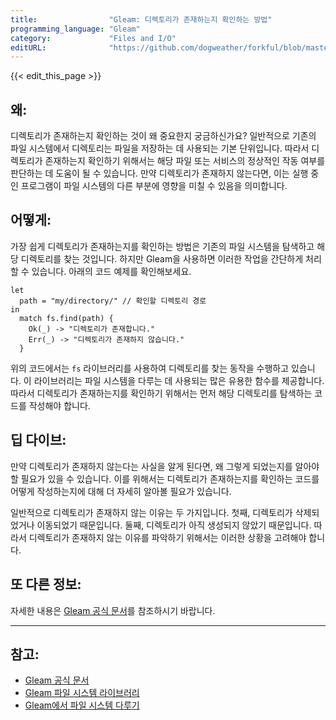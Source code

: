 ```yaml
---
title:                "Gleam: 디렉토리가 존재하는지 확인하는 방법"
programming_language: "Gleam"
category:             "Files and I/O"
editURL:              "https://github.com/dogweather/forkful/blob/master/content/ko/gleam/checking-if-a-directory-exists.md"
---
```


{{< edit_this_page >}}

## 왜:

디렉토리가 존재하는지 확인하는 것이 왜 중요한지 궁금하신가요? 일반적으로 기존의 파일 시스템에서 디렉토리는 파일을 저장하는 데 사용되는 기본 단위입니다. 따라서 디렉토리가 존재하는지 확인하기 위해서는 해당 파일 또는 서비스의 정상적인 작동 여부를 판단하는 데 도움이 될 수 있습니다. 만약 디렉토리가 존재하지 않는다면, 이는 실행 중인 프로그램이 파일 시스템의 다른 부분에 영향을 미칠 수 있음을 의미합니다.

## 어떻게:

가장 쉽게 디렉토리가 존재하는지를 확인하는 방법은 기존의 파일 시스템을 탐색하고 해당 디렉토리를 찾는 것입니다. 하지만 Gleam을 사용하면 이러한 작업을 간단하게 처리할 수 있습니다. 아래의 코드 예제를 확인해보세요.

```Gleam
let
  path = "my/directory/" // 확인할 디렉토리 경로
in
  match fs.find(path) {
    Ok(_) -> "디렉토리가 존재합니다."
    Err(_) -> "디렉토리가 존재하지 않습니다."
  }
```

위의 코드에서는 `fs` 라이브러리를 사용하여 디렉토리를 찾는 동작을 수행하고 있습니다. 이 라이브러리는 파일 시스템을 다루는 데 사용되는 많은 유용한 함수를 제공합니다. 따라서 디렉토리가 존재하는지를 확인하기 위해서는 먼저 해당 디렉토리를 탐색하는 코드를 작성해야 합니다.

## 딥 다이브:

만약 디렉토리가 존재하지 않는다는 사실을 알게 된다면, 왜 그렇게 되었는지를 알아야 할 필요가 있을 수 있습니다. 이를 위해서는 디렉토리가 존재하는지를 확인하는 코드를 어떻게 작성하는지에 대해 더 자세히 알아볼 필요가 있습니다.

일반적으로 디렉토리가 존재하지 않는 이유는 두 가지입니다. 첫째, 디렉토리가 삭제되었거나 이동되었기 때문입니다. 둘째, 디렉토리가 아직 생성되지 않았기 때문입니다. 따라서 디렉토리가 존재하지 않는 이유를 파악하기 위해서는 이러한 상황을 고려해야 합니다.

## 또 다른 정보:

자세한 내용은 [Gleam 공식 문서](https://gleam.run/documentation/)를 참조하시기 바랍니다.

---

## 참고:

- [Gleam 공식 문서](https://gleam.run/documentation/)
- [Gleam 파일 시스템 라이브러리](https://hexdocs.pm/gleam_stdlib/Gleam.Filesystem.html)
- [Gleam에서 파일 시스템 다루기](https://medium.com/@mperham/gleam-io-day-4-filesystem-gestures-2bea812ccf7b)